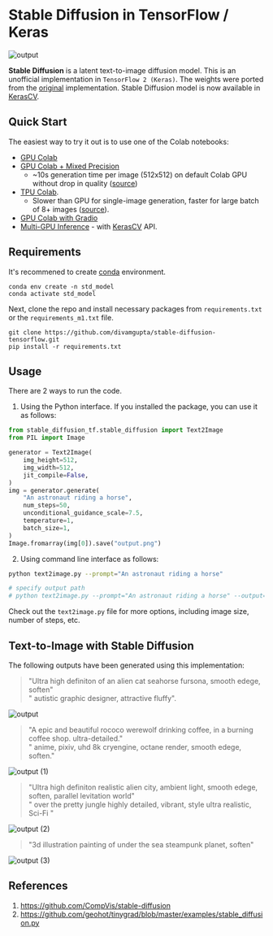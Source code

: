 # Stable Diffusion in TensorFlow / Keras


![output](https://user-images.githubusercontent.com/17668390/192362513-7161bc59-aee8-4129-a8de-e5aef305f344.png)


**Stable Diffusion** is a latent text-to-image diffusion model. This is an unofficial implementation in `TensorFlow 2 (Keras)`. The weights were ported from the [original](https://github.com/CompVis/stable-diffusion) implementation. Stable Diffusion model is now available in [KerasCV](https://github.com/keras-team/keras-cv).

## Quick Start

The easiest way to try it out is to use one of the Colab notebooks:


- [GPU Colab](https://colab.research.google.com/drive/1zVTa4mLeM_w44WaFwl7utTaa6JcaH1zK)
- [GPU Colab + Mixed Precision](https://colab.research.google.com/drive/15mQgITh3e9HQMNys0zR8JN4R2vp06d-N)
  - ~10s generation time per image (512x512) on default Colab GPU without drop in quality
    ([source](https://twitter.com/fchollet/status/1571954014845308928))
- [TPU Colab](https://colab.research.google.com/drive/17zQOm_2Iu6pcP8otT-v6rx0D-pKgfaLm).
  - Slower than GPU for single-image generation, faster for large batch of 8+ images
    ([source](https://twitter.com/fchollet/status/1572004717362028546)).
- [GPU Colab with Gradio](https://colab.research.google.com/drive/1ANTUur1MF9DKNd5-BTWhbWa7xUBfCWyI)
- [Multi-GPU Inference](https://colab.research.google.com/drive/1CdWmT9CNF_L2XjCERv8gX8cq-PgzT2qZ?usp=sharing) - with [KerasCV](https://github.com/keras-team/keras-cv) API.



## Requirements

It's recommened to create [conda](https://docs.conda.io/en/latest/) environment.

```
conda env create -n std_model
conda activate std_model
```

Next, clone the repo and install necessary packages from `requirements.txt` or the `requirements_m1.txt` file.

```
git clone https://github.com/divamgupta/stable-diffusion-tensorflow.git
pip install -r requirements.txt
```

## Usage

There are 2 ways to run the code.

1. Using the Python interface. If you installed the package, you can use it as follows:

```python
from stable_diffusion_tf.stable_diffusion import Text2Image
from PIL import Image

generator = Text2Image(
    img_height=512,
    img_width=512,
    jit_compile=False,
)
img = generator.generate(
    "An astronaut riding a horse",
    num_steps=50,
    unconditional_guidance_scale=7.5,
    temperature=1,
    batch_size=1,
)
Image.fromarray(img[0]).save("output.png")
```

2. Using command line interface as follows:

```bash
python text2image.py --prompt="An astronaut riding a horse"

# specify output path
# python text2image.py --prompt="An astronaut riding a horse" --output="my_image.png"
```

Check out the `text2image.py` file for more options, including image size, number of steps, etc.

## Text-to-Image with Stable Diffusion

The following outputs have been generated using this implementation:

> "Ultra high definiton of an alien cat seahorse fursona, smooth edege, soften" \
  " autistic graphic designer, attractive fluffy".

![output](https://user-images.githubusercontent.com/17668390/192363741-c268b2d3-72b1-4ca9-b5e2-46f96a9365ae.png)


> "A epic and beautiful rococo werewolf drinking coffee, in a burning coffee shop. ultra-detailed."\
  " anime, pixiv, uhd 8k cryengine, octane render, smooth edege, soften."


![output (1)](https://user-images.githubusercontent.com/17668390/192364449-ed2cf988-bdb1-42d6-a544-96f7639e2928.png)

> "Ultra high definiton realistic alien city, ambient light, smooth edege, soften, parallel levitation world" \
  " over the pretty jungle highly detailed, vibrant, style ultra realistic, Sci-Fi "

![output (2)](https://user-images.githubusercontent.com/17668390/192364789-079eb6e8-f9a6-411f-b631-431d702f41e0.png)

> "3d illustration painting of under the sea steampunk planet, soften"

![output (3)](https://user-images.githubusercontent.com/17668390/192365102-eb53f6ca-2f58-4077-8225-0ca2e22e1b65.png)


## References

1) https://github.com/CompVis/stable-diffusion
2) https://github.com/geohot/tinygrad/blob/master/examples/stable_diffusion.py
